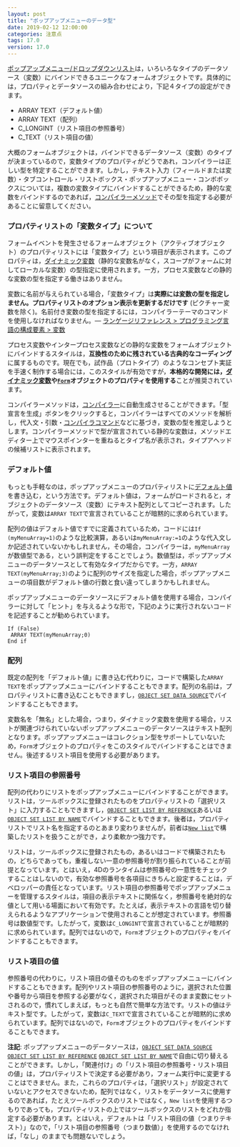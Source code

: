 ```yaml
---
layout: post
title: "ポップアップメニューのデータ型"
date: 2019-02-12 12:00:00
categories: 注意点
tags: 17.0 
version: 17.0
---
```


[ポップアップメニュー/ドロップダウンリスト](https://doc.4d.com/4Dv17/4D/17/Pop-up-MenusDrop-down-Lists.300-3743679.ja.html)は，いろいろなタイプのデータソース（変数）にバインドできるユニークなフォームオブジェクトです。具体的には，プロパティとデータソースの組み合わせにより，下記４タイプの設定ができます。

  * ARRAY TEXT（デフォルト値）  
  * ARRAY TEXT（配列）   
  * C_LONGINT（リスト項目の参照番号）  
  * C_TEXT（リスト項目の値）  

大概のフォームオブジェクトは，バインドできるデータソース（変数）のタイプが決まっているので，変数タイプのプロパティがどうであれ，コンパイラーは正しい型を特定することができます。しかし，テキスト入力（フィールドまたは変数）・タブコントロール・リストボックス・ポップアップメニュー・コンボボックスについては，複数の変数タイプにバインドすることができるため，静的な変数をバインドするのであれば，[コンパイラーメソッド](https://doc.4d.com/4Dv16/4D/16.4/Compiler-page.300-3998744.ja.html#460189)でその型を指定する必要があることに留意してください。

### プロパティリストの「変数タイプ」について

フォームイベントを発生させるフォームオブジェクト（アクティブオブジェクト）のプロパティリストには「変数タイプ」という項目が表示されます。このプロパティは，[ダイナミック変数](https://doc.4d.com/4Dv17/4D/17/Variables.300-3730594.ja.html#202551)（静的な変数名がなく，スコープがフォームに対してローカルな変数）の型指定に使用されます。一方，プロセス変数などの静的な変数の型を指定する働きはありません。

変数に名前が与えられている場合，「変数タイプ」は**実際には変数の型を指定しません。プロパティリストのオプション表示を更新するだけです** (ピクチャー変数を除く)。名前付き変数の型を指定するには，コンパイラーテーマのコマンドを使用しなければなりません。— [ランゲージリファレンス > プログラミング言語の構成要素 > 変数](https://doc.4d.com/4Dv17/4D/17/Variables.300-3730594.ja.html)

プロセス変数やインタープロセス変数などの静的な変数をフォームオブジェクトにバインドするスタイルは，**互換性のために残されている古典的なコーディング**に属するものです。現在でも，試作品（プロトタイプ）のようなコンセプト実証を手速く制作する場合には，このスタイルが有効ですが，**本格的な開発には，[ダイナミック変数](https://doc.4d.com/4Dv17/4D/17/Variables.300-3730594.ja.html#202551)や[``Form``](https://doc.4d.com/4Dv17/4D/17/Form.301-3730839.ja.html)オブジェクトのプロパティを使用する**ことが推奨されています。

コンパイラーメソッドは，[コンパイラー](https://doc.4d.com/4Dv16/4D/16.4/Compiler-window.300-3998789.ja.html)に自動生成させることができます。「型宣言を生成」ボタンをクリックすると，コンパイラーはすべてのメソッドを解析し，代入文・引数・[コンパイラコマンド](https://doc.4d.com/4Dv17/4D/17/Compiler-Commands.300-3730852.ja.html)などに基づき，変数の型を推定しようとします。コンパイラーメソッドで型が宣言されている静的な変数は，メソッドエディター上でマウスポインターを重ねるとタイプ名が表示され，タイプアヘッドの候補リストに表示されます。

### デフォルト値

もっとも手軽なのは，ポップアップメニューのプロパティリストに[デフォルト値](https://doc.4d.com/4Dv17/4D/17/Data-entry-controls-and-assistance.300-3743635.ja.html#421922)を書き込む，という方法です。デフォルト値は，フォームがロードされると，オブジェクトのデータソース（変数）にテキスト配列としてコピーされます。したがって，変数は``ARRAY TEXT``で宣言されていることが暗黙的に求められています。

配列の値はデフォルト値ですでに定義されているため，コードには``If (myMenuArray=1)``のような比較演算，あるいは``myMenuArray:=1``のような代入文しか記述されていないかもしれません，その場合，コンパイラーは，``myMenuArray``が数値型である，という誤判定をすることでしょう。数値型は，ポップアップメニューのデータソースとして有効なタイプだからです。一方，``ARRAY TEXT(myMenuArray;3)``のように配列のサイズを指定した場合，ポップアップメニューの項目数がデフォルト値の行数と食い違ってしまうかもしれません。

ポップアップメニューのデータソースにデフォルト値を使用する場合，コンパイラーに対して「ヒント」を与えるような形で，下記のように実行されないコードを記述することが勧められています。

```
If (False)
 ARRAY TEXT(myMenuArray;0)
End if
```

### 配列

既定の配列を「デフォルト値」に書き込む代わりに，コードで構築した``ARRAY TEXT``をポップアップメニューにバインドすることもできます。配列の名前は，プロパティリストに書き込むこともできますし，[``OBJECT SET DATA SOURCE``](https://doc.4d.com/4Dv17/4D/17/OBJECT-SET-DATA-SOURCE.301-3730455.ja.html)でバインドすることもできます。

変数名を「無名」とした場合，つまり，ダイナミック変数を使用する場合，リストが関連づけられていないポップアップメニューのデータソースはテキスト配列となります。ポップアップメニューはコレクション型をサポートしていないため，``Form``オブジェクトのプロパティをこのスタイルでバインドすることはできません。後述するリスト項目を使用する必要があります。

### リスト項目の参照番号

配列の代わりにリストをポップアップメニューにバインドすることができます。リストは，ツールボックスに登録されたものをプロパティリストの「選択リスト」に入力することもできますし，[``OBJECT SET LIST BY REFERENCE``](https://doc.4d.com/4Dv17/4D/17/OBJECT-SET-LIST-BY-REFERENCE.301-3730508.ja.html)あるいは[``OBJECT SET LIST BY NAME``](https://doc.4d.com/4Dv17/4D/17/OBJECT-SET-LIST-BY-NAME.301-3730497.ja.html)でバインドすることもできます。後者は，プロパティリストでリスト名を指定するのとあまり変わりませんが，前者は[``New list``](https://doc.4d.com/4Dv17/4D/17/New-list.301-3730805.ja.html)で構築したリストを扱うことができ，より柔軟かつ強力です。

リストは，ツールボックスに登録されたもの，あるいはコードで構築されたもの，どちらであっても，重複しない一意の参照番号が割り振られていることが前提となっています。とはいえ，4Dのランタイムは参照番号の一意性をチェックすることはしないので，有効な参照番号を各項目にきちんと設定することは，デベロッパーの責任となっています。リスト項目の参照番号でポップアップメニューを管理するスタイルは，項目の表示テキストに関係なく，参照番号を絶対的な値として用いる場面において有効です。たとえば，表示テキストの言語を切り替えられるようなアプリケーションで使用されることが想定されています。参照番号は数値型です。したがって，変数は``C_LONGINT``で宣言されていることが暗黙的に求められています。配列ではないので，``Form``オブジェクトのプロパティをバインドすることもできます。


### リスト項目の値

参照番号の代わりに，リスト項目の値そのものをポップアップメニューにバインドすることもできます。配列やリスト項目の参照番号のように，選択された位置や番号から項目を参照する必要がなく，選択された項目がそのまま変数にセットされるので，慣れてしまえば，もっとも自然で簡単な方法です。リストの値はテキスト型です。したがって，変数は``C_TEXT``で宣言されていることが暗黙的に求められています。配列ではないので，``Form``オブジェクトのプロパティをバインドすることもできます。

**注記**: ポップアップメニューのデータソースは，[``OBJECT SET DATA SOURCE``](https://doc.4d.com/4Dv17/4D/17/OBJECT-SET-DATA-SOURCE.301-3730455.ja.html) [``OBJECT SET LIST BY REFERENCE``](https://doc.4d.com/4Dv17/4D/17/OBJECT-SET-LIST-BY-REFERENCE.301-3730508.ja.html) [``OBJECT SET LIST BY NAME``](https://doc.4d.com/4Dv17/4D/17/OBJECT-SET-LIST-BY-NAME.301-3730497.ja.html)で自由に切り替えることができます。しかし，「関連付け」の「リスト項目の参照番号・リスト項目の値」は，プロパティリストで決定する必要があり，フォーム実行中に変更することはできません。また，これらのプロパティは，「選択リスト」が設定されていないとアクセスできないため，配列ではなく，リストをデータソースに使用するのであれば，たとえツールボックスのリストではなく，``New list``を使用するつもりであっても，プロパティリストの上ではツールボックスのリストをどれか指定する必要があります。とはいえ，デフォルトは「リスト項目の値（つまりテキスト）」なので，「リスト項目の参照番号（つまり数値）」を使用するのでなければ，「なし」のままでも問題ないでしょう。
